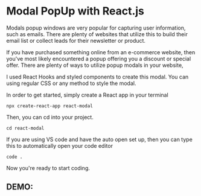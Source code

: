 # Modal PopUp with React.js
Modals popup windows are very popular for capturing user information, such as emails. There are plenty of websites that utilize this to build their email list or collect leads for their newsletter or product.

If you have purchased something online from an e-commerce website, then you've most likely encountered a popup offering you a discount or special offer. There are plenty of ways to utilize popup modals in your website,

I used React Hooks and styled components to create this modal. You can using regular CSS or any method to style the modal.

In order to get started, simply create a React app in your terminal

```
npx create-react-app react-modal
```
Then, you can cd into your project.


```
cd react-modal
```
If you are using VS code and have the auto open set up, then you can type this to automatically open your code editor


```
code .
```

Now you're ready to start coding.

## DEMO: 
